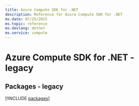 ```yaml
---
title: Azure Compute SDK for .NET
description: Reference for Azure Compute SDK for .NET
ms.date: 07/25/2025
ms.topic: reference
ms.devlang: dotnet
ms.service: compute
---
```

# Azure Compute SDK for .NET - legacy
## Packages - legacy
[!INCLUDE [packages](compute-index.md)]